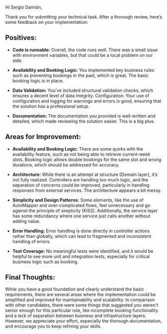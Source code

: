 ﻿Hi ​Sergio Damián​,

Thank you for submitting your technical task. After a thorough review, here’s some feedback on your implementation:

## Positives:

- **Code is runnable:** Overall, the code runs well. There was a small issue with environment variables, but that could be a local problem on our side.

- **Availability and Booking Logic:** You implemented key business rules such as preventing bookings in the past, which is great. The basic booking logic is in place.

- **Data Validation:** You’ve included structural validation checks, which ensures a decent level of data integrity.
Configuration: Your use of configuration and logging for warnings and errors is good, ensuring that the solution has a professional setup.

- **Documentation:** The documentation you provided is well-written and detailed, which made reviewing the solution easier. This is a big plus.


## Areas for Improvement:
- **Availability and Booking Logic:** There are some quirks with the availability feature, such as not being able to retrieve current-week slots. Booking logic allows double bookings for the same slot and wrong durations, which should be addressed for accuracy.

- **Architecture:** While there is an attempt at structure (Domain layer), it’s not fully realized. Controllers are handling too much logic, and the separation of concerns could be improved, particularly in handling responses from external services. The architecture appears a bit messy.

- **Simplicity and Design Patterns:** Some elements, like the use of AutoMapper and over-complicated flows, feel unnecessary and go against the principle of simplicity (KISS). Additionally, the service layer has some redundancy where one service just calls another without adding value.

- **Error Handling:** Error handling is done directly in controller actions rather than globally, which can lead to fragmented and inconsistent handling of errors.

- **Test Coverage:** No meaningful tests were identified, and it would be helpful to see more unit and integration tests, especially for critical business logic such as booking.

## Final Thoughts:

While you have a good foundation and clearly understand the basic requirements, there are several areas where the implementation could be simplified and improved for maintainability and scalability. In comparison with other candidates, there were some things that suggested you weren't senior enough for this particular role, like incomplete booking functionality and a lack of separation between business and infrastructure layers. However, we appreciate your effort, especially the thorough documentation, and encourage you to keep refining your skills.

